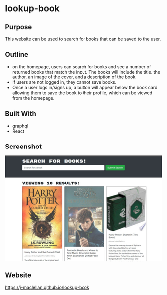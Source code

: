 # lookup-book

## Purpose

This website can be used to search for books that can be saved to the user.

## Outline

- on the homepage, users can search for books and see a number of returned books that match the input. The books will include the title, the author, an image of the cover, and a description of the book.
- If users are not logged in, they cannot save books.
- Once a user logs in/signs up, a button will appear below the book card allowing them to save the book to their profile, which can be viewed from the homepage.

## Built With

- graphql
- React

## Screenshot

![Screenshot](client\assets\README.jpg)

## Website

https://j-maclellan.github.io/lookup-book

